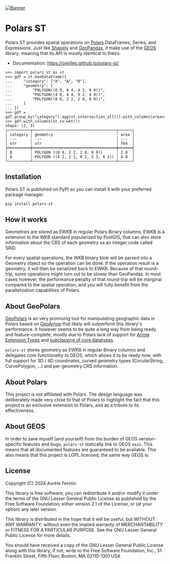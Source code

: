 [![Banner](https://raw.githubusercontent.com/Oreilles/polars-st/main/assets/banner.svg)](#)

# Polars ST

Polars ST provides spatial operations on [Polars](https://github.com/pola-rs/polars) DataFrames, Series, and Expressions. Just like [Shapely](https://github.com/shapely/shapely/) and [GeoPandas](https://github.com/geopandas/geopandas), it make use of the [GEOS](https://github.com/libgeos/geos) library, meaning that its API is mostly identical to theirs.

* Documentation: https://oreilles.github.io/polars-st/

```pycon
>>> import polars_st as st
>>> gdf = st.GeoDataFrame({
...     "category": ["A", "A", "B"],
...     "geometry": [
...         "POLYGON((0 0, 0 4, 4 2, 0 0))",
...         "POLYGON((4 0, 4 4, 0 2, 4 0))",
...         "POLYGON((0 0, 2 2, 2 0, 0 0))",
...     ]
... })
>>> gdf = gdf.group_by("category").agg(st.intersection_all()).with_columns(area=st.area())
>>> gdf.with_columns(st.to_wkt())
shape: (2, 3)
┌──────────┬─────────────────────────────────────┬──────┐
│ category ┆ geometry                            ┆ area │
│ ---      ┆ ---                                 ┆ ---  │
│ str      ┆ str                                 ┆ f64  │
╞══════════╪═════════════════════════════════════╪══════╡
│ B        ┆ POLYGON ((0 0, 2 2, 2 0, 0 0))      ┆ 2.0  │
│ A        ┆ POLYGON ((4 2, 2 1, 0 2, 2 3, 4 2)) ┆ 4.0  │
└──────────┴─────────────────────────────────────┴──────┘
```

## Installation

Polars ST is published on PyPI so you can install it with your preferred package manager.

```sh
pip install polars-st
```

## How it works

Geometries are stored as EWKB in regular Polars Binary columns. EWKB is a extension to the WKB standard popularized by PostGIS, that can also store information about the CRS of each geometry as an integer code called SRID.

For every spatial operations, the WKB binary blob will be parsed into a Geometry object so the operation can be done. If the operation result is a geometry, it will then be serialized back to EWKB. Because of that round-trip, some operations might turn out to be slower than GeoPandas. In most cases however, the performance penalty of that round-trip will be marginal compared to the spatial operation, and you will fully benefit from the parallelization capabilities of Polars.


## About GeoPolars

[GeoPolars](https://github.com/geopolars/geopolars) is an very promising tool for manipulating geographic data in Polars based on [GeoArrow](https://github.com/geoarrow/geoarrow) that likely will outperform this library's performance. It however seems to be quite a long way from being ready and feature-complete, mostly due to Polars lack of support for [Arrow Extension Types](https://github.com/pola-rs/polars/issues/9112) and [subclassing of core datatypes](https://github.com/pola-rs/polars/issues/2846#issuecomment-1711799869).

`polars-st` stores geometry as EWKB in regular Binary columns and delegates core functionality to GEOS, which allows it to be ready now, with full support for 3D / 4D coordinates, curved geometry types (CircularString, CurvePolygon, ...) and per-geometry CRS information.

## About Polars

This project is not affiliated with Polars. The design language was deliberately made very close to that of Polars to highlight the fact that this project is an exclusive extension to Polars, and as a tribute to its effectiveness.


## About GEOS

In order to save myself (and yourself) from the burden of GEOS version-specific features and bugs, `polars-st` statically link to GEOS `main`. This means that all documented features are guaranteed to be available. This also means that this project is LGPL licensed, the same way GEOS is.

## License

Copyright (C) 2024  Aurèle Ferotin

This library is free software; you can redistribute it and/or
modify it under the terms of the GNU Lesser General Public
License as published by the Free Software Foundation; either
version 2.1 of the License, or (at your option) any later version.

This library is distributed in the hope that it will be useful,
but WITHOUT ANY WARRANTY; without even the implied warranty of
MERCHANTABILITY or FITNESS FOR A PARTICULAR PURPOSE.  See the GNU
Lesser General Public License for more details.

You should have received a copy of the GNU Lesser General Public
License along with this library; if not, write to the Free Software
Foundation, Inc., 51 Franklin Street, Fifth Floor, Boston, MA  02110-1301
USA
